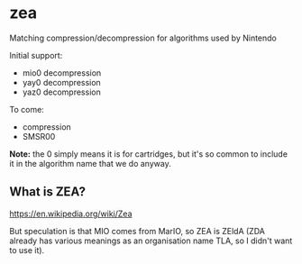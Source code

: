 # zea
Matching compression/decompression for algorithms used by Nintendo

Initial support:
- mio0 decompression
- yay0 decompression
- yaz0 decompression

To come:
- compression
- SMSR00

**Note:** the 0 simply means it is for cartridges, but it's so common to include it in the algorithm name that we do anyway.

## What is ZEA?

https://en.wikipedia.org/wiki/Zea

But speculation is that MIO comes from MarIO, so ZEA is ZEldA (ZDA already has various meanings as an organisation name TLA, so I didn't want to use it).
